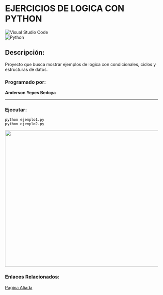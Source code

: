 # EJERCICIOS DE LOGICA CON PYTHON

![Visual Studio Code](https://img.shields.io/badge/Visual%20Studio%20Code-0078d7.svg?style=for-the-badge&logo=visual-studio-code&logoColor=white)
<br>
![Python](https://img.shields.io/badge/python-3670A0?style=for-the-badge&logo=python&logoColor=ffdd54)

## Descripción: 
Proyecto que busca mostrar ejemplos de logica con condicionales, ciclos y estructuras de datos.

### Programado por: 
**Anderson Yepes Bedoya**
***

### Ejecutar:
`python ejemplo1.py`
<br>
`python ejemplo2.py`

<p align=center>
  <img width="700" height="450" src="https://deiniresendiz.com/wp-content/uploads/2020/06/Python-2.jpg">
</p>

### Enlaces Relacionados: 
[Pagina Aliada](http://www.google.com)
